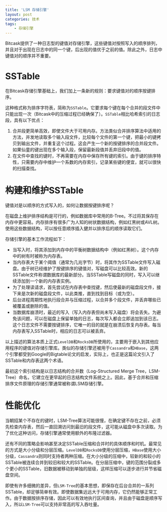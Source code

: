 ```yaml
---
title: 'LSM 存储引擎'
layout: post
categories: 技术
tags:
    - 存储引擎
---
```


Bitcask提供了一种日志型的键值对存储引擎，这些键值对按照写入的顺序排列，并且对于出现在日志中的同一个键，后出现的值优于之前的值。除此之外，日志中键值对的顺序并不重要。

# SSTable 

在Bitcask存储引擎基础上，我们加上一条新的规则：要求键值对的顺序按键排序。

这种格式称为排序字符表，简称为`SSTable`。它要求每个键在每个合并的段文件中只能出现一次（Bitcask中的压缩过程已经确保了）。`SSTable`相比哈希索引的日志段，具有以下优点：

1. 合并段更简单高效，即使文件大于可用内存。方法类似合并排序算法中适用的方法，并发地读取多个输入段文件，比较每个文件的第一个键，把最小的键拷贝到输出文件，并重复这个过程。这会产生一个新的按键排序的合并段文件。如果仙童的键出现在多个输入段，保留最新段值并丢弃旧段中的值。
2. 在文件中查找的键时，不再需要在内存中保存所有键的索引。由于键的排序特性，只需要内存中维护一个系数的内存索引，记录某些键的便宜，就可以很快的扫描查找。

# 构建和维护SSTable

键值对是以顺序的方式写入的，如何让数据按键排序呢？

在磁盘上维护排序结构是可行的，例如数据库中常用的B-Tree。不过将其保存在内存中更容易。内存排序有很多广为人知的树状数据结构，例如红黑树或AVL树。使用这些数据结构，可以按任意顺序插入健并以排序后的顺序读取它们。

存储引擎的基本工作流程如下：

* 当写入时，将其添加到内存中的平衡树数据结构中（例如红黑树）。这个内存中的树有时被称为内存表。
* 当内存表大于某个阈值（通常为几兆字节）时，将其作为SSTable文件写入磁盘。由于树已经维护了按键排序的键值对，写磁盘可以比较高效。新的SSTable文件称谓数据库的最新部分。当SSTable写磁盘的同时，写入可以继续添加到一个新的内存表实例。
* 为了处理读请求，首先尝试在内存表中查找键，然后使最新的磁盘段文件，接下来是次新的磁盘段文件，以此类推，直到找到目标（或为空）。
* 后台进程周期性地执行段合并与压缩过程，以合并多个段文件，并丢弃哪些已被覆盖或删除的值。
* 当数据库崩溃时，最近的写入（写入内存表但尚未写入磁盘）将会丢失。为避免该问题，可以在磁盘上保留单独的日志，每次写入都会立即追加到该日志。这个日志文件不需要按键排序，它唯一的目的就是在崩溃后恢复内存表。每当内存表写入SSTable时，相应的日志可以被丢弃。

以上描述的算法本质上正式`LevelDB`和`RocksDB`所使用的，主要用于嵌入到其他应用程序的键值对存储引擎库。类似的存储引擎还被用于`Cassandra`和`HBase`，这两个引擎都受到Google的Bigtable论文的启发，实际上，也正是这篇论文引入了SSTable和内存表这两个术语。

最初这个索引结构是以日志结构的合并数（Log-Structured Merge Tree，LSM-Tree）命名，它建立在更早起的日志结构文件系统之上。因此，基于合并和压缩排序文件原理的存储引擎通常被称谓LSM存储引擎。

# 性能优化

当朝招某个不存在的键时，LSM-Tree算法可能很慢，在确定键不存在之前，必须先检查内存表，然后一直回溯访问到最旧的段文件，这可能从磁盘中多次读取。为了优化这种访问，存储引擎通常使用额外的布隆过滤器。

还有不同的策略会影响甚至决定SSTable压缩和合并时的具体顺序和时机。最常见的方式是大小分级和分层压缩。`LevelDB`和`RocksDB`使用分层压缩，`HBase`使用大小分级，`Cassandra`则同时支持者两种压缩。在大小分级的压缩中，较新的和较小的SSTable被连续合并到较旧和较大的SSTable。在分层压缩中，键的范围分裂成多个更小的SSTable，旧数据被移动到单独的层级，这样压缩可以逐步进行并节省磁盘空间。

即使有许多细微的差异，但`LSM-Tree`的基本思想，即保存在后台合并的一系列SSTable，却足够简单有效。即使数据集远远大于可用内存，它仍然能够正常工作。由于数据按排序存储，因此可以有效地执行区间查询，并且由于磁盘是顺序写入，所以`LSM-Tree`可以支持非常高的写入吞吐量。
